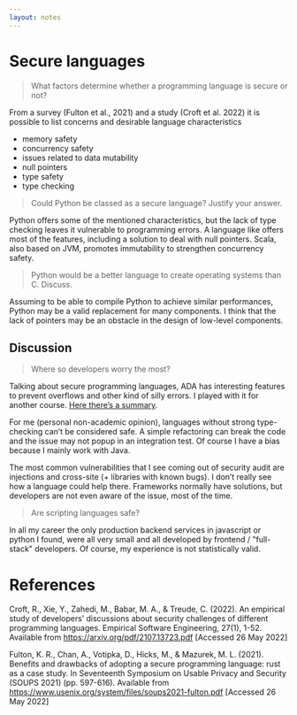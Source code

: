 ```yaml
---
layout: notes
---
```

# Secure languages

> What factors determine whether a programming language is secure or not?

From a survey (Fulton et al., 2021) and a study (Croft et al. 2022) it is possible to list concerns and desirable language characteristics

* memory safety
* concurrency safety
* issues related to data mutability
* null pointers
* type safety
* type checking

> Could Python be classed as a secure language? Justify your answer.

Python offers some of the mentioned characteristics, but the lack of type checking leaves it vulnerable to programming errors. A language like offers most of the features, including a solution to deal with null pointers. Scala, also based on JVM, promotes immutability to strengthen concurrency safety.

> Python would be a better language to create operating systems than C. Discuss.

Assuming to be able to compile Python to achieve similar performances, Python may be a valid replacement for many components. I think that the lack of pointers may be an obstacle in the design of low-level components.

## Discussion

> Where so developers worry the most?

Talking about secure programming languages, ADA has interesting features to prevent overflows and other kind of silly errors. I played with it for another course. [Here there’s a summary](/object/incident-ada).

For me (personal non-academic opinion), languages without strong type-checking can’t be considered safe. A simple refactoring can break the code and the issue may not popup in an integration test. Of course I have a bias because I mainly work with Java.

The most common vulnerabilities that I see coming out of security audit are injections and cross-site (+ libraries with known bugs). I don’t really see how a language could help there. Frameworks normally have solutions, but developers are not even aware of the issue, most of the time.

> Are scripting languages safe?

In all my career the only production backend services in javascript or python I found, were all very small and all developed by frontend / "full-stack" developers. Of course, my experience is not statistically valid.

# References

Croft, R., Xie, Y., Zahedi, M., Babar, M. A., & Treude, C. (2022). An empirical study of developers’ discussions about security challenges of different programming languages. Empirical Software Engineering, 27(1), 1-52. Available from https://arxiv.org/pdf/2107.13723.pdf [Accessed 26 May 2022]

Fulton, K. R., Chan, A., Votipka, D., Hicks, M., & Mazurek, M. L. (2021). Benefits and drawbacks of adopting a secure programming language: rust as a case study. In Seventeenth Symposium on Usable Privacy and Security (SOUPS 2021) (pp. 597-616). Available from https://www.usenix.org/system/files/soups2021-fulton.pdf [Accessed 26 May 2022]
